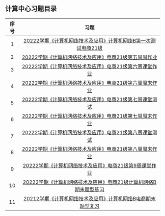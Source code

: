 ## 计算中心习题目录

|序号|习题|
|:---:|:---:|
|1|[20222学期《计算机网络技术及应用》计算机网络B第一次测试电商21级](./计算中心题库/1-20222学期《计算机网络技术及应用》计算机网络B第一次测试电商21级.md)|
|2|[20222学期《计算机网络技术及应用》电商21级第五周周作业](./计算中心题库/2-20222学期《计算机网络技术及应用》电商21级第五周周作业.md)|
|3|[20222学期《计算机网络技术及应用》电商21级第六周课堂作业](./计算中心题库/3-20222学期《计算机网络技术及应用》电商21级第六周课堂作业.md)|
|4|[20222学期《计算机网络技术及应用》电商21级第六周周末作业](./计算中心题库/4-20222学期《计算机网络技术及应用》电商21级第六周周末作业.md)|
|5|[20222学期《计算机网络技术及应用》电商21级第七周课堂测试](./计算中心题库/5-20222学期《计算机网络技术及应用》电商21级第七周课堂测试.md)|
|6|[20222学期《计算机网络技术及应用》电商21级第七周周末作业](./计算中心题库/6-20222学期《计算机网络技术及应用》电商21级第七周周末作业.md)|
|7|[20222学期《计算机网络技术及应用》电商21级第八周课堂测试](./计算中心题库/7-20222学期《计算机网络技术及应用》电商21级第八周课堂测试.md)|
|8|[20222学期《计算机网络技术及应用》电商21级第八周周末作业](./计算中心题库/8-20222学期《计算机网络技术及应用》电商21级第八周周末作业.md)|
|9|[20222学期《计算机网络技术及应用》电商21级第9周课堂作业](./计算中心题库/9-20222学期《计算机网络技术及应用》电商21级第9周课堂作业.md)|
|10|[20222学期《计算机网络技术及应用》电商21级计算机网络B期末题型练习](./计算中心题库/20222学期《计算机网络技术及应用》电商21级计算机网络B期末题型练习.md)|
|11|[20212学期《计算机网络技术及应用》计算机网络B电商期末题型复习](./计算中心题库/20212学期《计算机网络技术及应用》计算机网络B电商期末题型复习.md)|

